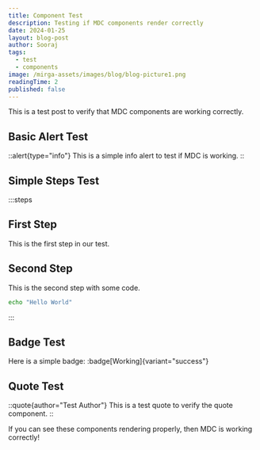```yaml
---
title: Component Test
description: Testing if MDC components render correctly
date: 2024-01-25
layout: blog-post
author: Sooraj
tags:
  - test
  - components
image: /mirga-assets/images/blog/blog-picture1.png
readingTime: 2
published: false
---
```


This is a test post to verify that MDC components are working correctly.

## Basic Alert Test

::alert{type="info"}
This is a simple info alert to test if MDC is working.
::

## Simple Steps Test

:::steps
## First Step
This is the first step in our test.

## Second Step
This is the second step with some code.
```bash
echo "Hello World"
```
:::

## Badge Test

Here is a simple badge: :badge[Working]{variant="success"}

## Quote Test

::quote{author="Test Author"}
This is a test quote to verify the quote component.
::

If you can see these components rendering properly, then MDC is working correctly!